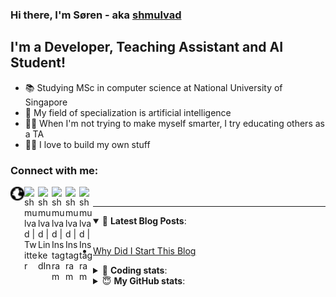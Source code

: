 ### Hi there, I'm Søren - aka [shmulvad][website]

## I'm a Developer, Teaching Assistant and AI Student!
- 📚 Studying MSc in computer science at National University of Singapore
- 🧠 My field of specialization is artificial intelligence
- 👨‍🏫 When I'm not trying to make myself smarter, I try educating others as a TA
- 👨‍💻 I love to build my own stuff

### Connect with me:

[<img align="left" alt="shmulvad.com" width="22px" src="https://raw.githubusercontent.com/iconic/open-iconic/master/svg/globe.svg" />][website]

[<img align="left" alt="shmulvad | Twitter" width="22px" src="https://cdn.jsdelivr.net/npm/simple-icons@v3/icons/twitter.svg" />][twitter]

[<img align="left" alt="shmulvad | LinkedIn" width="22px" src="https://cdn.jsdelivr.net/npm/simple-icons@v3/icons/linkedin.svg" />][linkedin]

[<img align="left" alt="shmulvad | Instagram" width="22px" src="https://cdn.jsdelivr.net/npm/simple-icons@v3/icons/instagram.svg" />][instagram]

[<img align="left" alt="shmulvad | Instagram" width="22px" src="https://cdn.jsdelivr.net/npm/simple-icons@v3/icons/stackoverflow.svg" />][stackOverflow]

[<img align="left" alt="shmulvad | Instagram" width="22px" src="https://cdn.jsdelivr.net/npm/simple-icons@v3/icons/gmail.svg" />][mail]

<br />

---

<details open>
 <summary>📕 <b>Latest Blog Posts</b>: </summary>

<br>

<!-- BLOG-POST-LIST:START -->
- [Why Did I Start This Blog](https://shmulvad.com/blog/why-did-start-this-blog)
<!-- BLOG-POST-LIST:END -->

</details>

<!-- --- -->

<details>
 <summary>🤖 <b>Coding stats</b>: </summary>

<br>

<!--START_SECTION:waka-->
**I'm a Night 🦉** 

```text
🌞 Morning    72 commits     ████░░░░░░░░░░░░░░░░░░░░░   19.41% 
🌆 Daytime    91 commits     ██████░░░░░░░░░░░░░░░░░░░   24.53% 
🌃 Evening    98 commits     ██████░░░░░░░░░░░░░░░░░░░   26.42% 
🌙 Night      110 commits    ███████░░░░░░░░░░░░░░░░░░   29.65%

```


📊 **This Week I Spent My Time On** 

```text
💬 Programming Languages: 
Python                   14 hrs 5 mins       █████████████░░░░░░░░░░░░   53.23% 
Other                    7 hrs 13 mins       ██████░░░░░░░░░░░░░░░░░░░   27.26% 
TeX                      2 hrs 29 mins       ██░░░░░░░░░░░░░░░░░░░░░░░   9.39% 
Pddl                     1 hr 20 mins        █░░░░░░░░░░░░░░░░░░░░░░░░   5.08% 
Text                     46 mins             ░░░░░░░░░░░░░░░░░░░░░░░░░   2.93%

🔥 Editors: 
VS Code                  17 hrs 6 mins       ████████████████░░░░░░░░░   64.57% 
Zsh                      7 hrs 37 mins       ███████░░░░░░░░░░░░░░░░░░   28.8% 
Sublime Text             1 hr 45 mins        █░░░░░░░░░░░░░░░░░░░░░░░░   6.63%

🐱‍💻 Projects: 
ai-planning              12 hrs 7 mins       ███████████░░░░░░░░░░░░░░   45.79% 
uncertainty-modelling    9 hrs 15 mins       ████████░░░░░░░░░░░░░░░░░   34.97% 
Labs                     4 hrs 14 mins       ████░░░░░░░░░░░░░░░░░░░░░   15.99% 
Terminal                 22 mins             ░░░░░░░░░░░░░░░░░░░░░░░░░   1.42% 
Unknown Project          9 mins              ░░░░░░░░░░░░░░░░░░░░░░░░░   0.62%

```


<!--END_SECTION:waka-->

</details>

<!-- --- -->

<details>
 <summary>😇 <b>My GitHub stats</b>: </summary>

<br>

<img align="left" alt="shmulvad's Github Stats" src="https://github-readme-stats.vercel.app/api?username=shmulvad&show_icons=true&hide_border=true" />

</details>



[website]: https://shmulvad.com
[twitter]: https://twitter.com/shmulvad
[linkedin]: https://linkedin.com/in/shmulvad
[instagram]: https://instagram.com/shmulvad
[stackOverflow]: https://stackoverflow.com/users/9248793/shmulvad
[mail]: mailto:shmulvad@gmail.com
